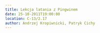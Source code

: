 ```yaml
---
title: Lekcja latania z Pingwinem
date: 25-10-2011T19:00:00
location: C-13/2.17
author: Andrzej Kropiwnicki, Patryk Cichy
---
```


